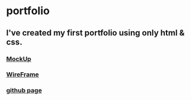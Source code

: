 # portfolio

## I've created my first portfolio using only html & css.

### [MockUp](https://www.figma.com/file/mXcTFSArgjxqXkcHgwbywn/portfolio-mockup?type=design&node-id=0%3A1&mode=design&t=4Lb28vG3w56IPDNU-1)

### [WireFrame](https://www.figma.com/file/wg3MYLtAflzFKechXjZxBv/Portfolio-Wireframe?type=design&node-id=0%3A1&mode=design&t=Hh8zLJztMfMLZnJx-1)

### [github page](https://haitham-alzyoud.github.io/portfolio/)